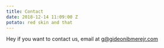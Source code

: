 ```yaml
---
title: Contact
date: 2018-12-14 11:09:00 Z
potato: red skin and that
---
```


Hey if you want to contact us, email at [g@gideonibmerejr.com](mailto:g@gideonibemerejr.com)